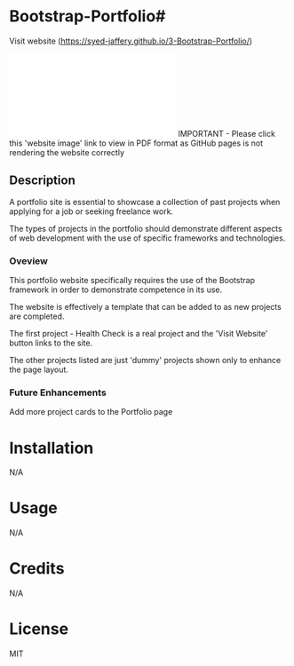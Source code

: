 # Bootstrap-Portfolio#


Visit website (https://syed-jaffery.github.io/3-Bootstrap-Portfolio/)

![website image](./Images/screencapture.pdf)
IMPORTANT - Please click this 'website image' link to view in PDF format as GitHub pages is not rendering the website correctly

## Description

A portfolio site is essential to showcase a collection of past projects when applying for a job or seeking freelance work. 

The types of projects in the portfolio should demonstrate different aspects of web development with the use of specific frameworks and technologies.


###  Oveview

This portfolio website specifically requires the use of the Bootstrap framework in order to demonstrate competence in its use.

The website is effectively a template that can be added to as new projects are completed. 

The first project - Health Check is a real project and the 'Visit Website' button links to the site.

The other projects listed are just 'dummy' projects shown only to enhance the page layout.


### Future Enhancements

Add more project cards to the Portfolio page

# Installation

N/A

# Usage

N/A

# Credits

N/A

# License

MIT